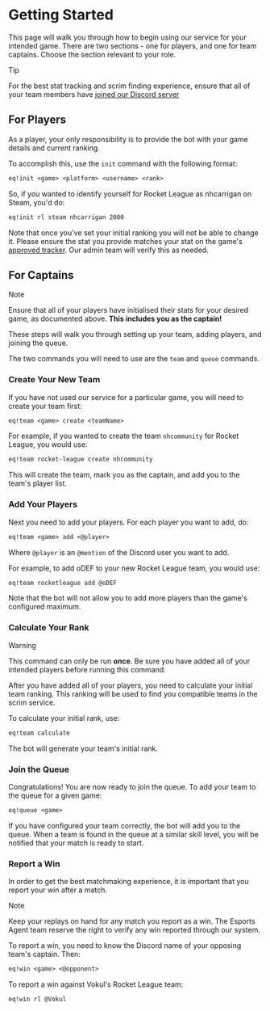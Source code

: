 # Getting Started

This page will walk you through how to begin using our service for your intended game. There are two sections - one for players, and one for team captains. Choose the section relevant to your role.

> [!TIP]
> For the best stat tracking and scrim finding experience, ensure that all of your team members have [joined our Discord server](_https://discord.gg/GB2HqBpvf9)

## For Players

As a player, your only responsibility is to provide the bot with your game details and current ranking.

To accomplish this, use the `init` command with the following format:

```txt
eq!init <game> <platform> <username> <rank>
```

So, if you wanted to identify yourself for Rocket League as nhcarrigan on Steam, you'd do:

```txt
eq!init rl steam nhcarrigan 2000
```

Note that once you've set your initial ranking you will not be able to change it. Please ensure the stat you provide matches your stat on the game's [approved tracker](/esports-queue-bot/supported-games.md). Our admin team will verify this as needed.

## For Captains

> [!NOTE]
> Ensure that all of your players have initialised their stats for your desired game, as documented above. **This includes you as the captain!**

These steps will walk you through setting up your team, adding players, and joining the queue.

The two commands you will need to use are the `team` and `queue` commands.

### Create Your New Team

If you have not used our service for a particular game, you will need to create your team first:

```txt
eq!team <game> create <teamName>
```

For example, if you wanted to create the team `nhcommunity` for Rocket League, you would use:

```txt
eq!team rocket-league create nhcommunity
```

This will create the team, mark you as the captain, and add you to the team's player list.

### Add Your Players

Next you need to add your players. For each player you want to add, do:

```txt
eq!team <game> add <@player>
```

Where `@player` is an `@mention` of the Discord user you want to add.

For example, to add oDEF to your new Rocket League team, you would use:

```txt
eq!team rocketleague add @oDEF
```

Note that the bot will not allow you to add more players than the game's configured maximum.

### Calculate Your Rank

> [!WARNING]
> This command can only be run **once**. Be sure you have added all of your intended players before running this command.

After you have added all of your players, you need to calculate your initial team ranking. This ranking will be used to find you compatible teams in the scrim service.

To calculate your initial rank, use:

```txt
eq!team calculate
```

The bot will generate your team's initial rank.

### Join the Queue

Congratulations! You are now ready to join the queue. To add your team to the queue for a given game:

```txt
eq!queue <game>
```

If you have configured your team correctly, the bot will add you to the queue. When a team is found in the queue at a similar skill level, you will be notified that your match is ready to start.

### Report a Win

In order to get the best matchmaking experience, it is important that you report your win after a match.

> [!NOTE]
> Keep your replays on hand for any match you report as a win. The Esports Agent team reserve the right to verify any win reported through our system.

To report a win, you need to know the Discord name of your opposing team's captain. Then:

```txt
eq!win <game> <@opponent>
```

To report a win against Vokul's Rocket League team:

```txt
eq!win rl @Vokul
```
